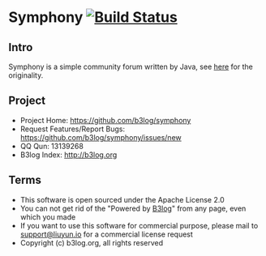 # Symphony [![Build Status](https://img.shields.io/travis/b3log/symphony.svg?style=flat)](https://travis-ci.org/b3log/symphony)

## Intro

Symphony is a simple community forum written by Java, see [here](http://symphony.b3log.org/about) for the originality.

## Project

* Project Home: https://github.com/b3log/symphony
* Request Features/Report Bugs: https://github.com/b3log/symphony/issues/new
* QQ Qun: 13139268
* B3log Index: http://b3log.org

## Terms

* This software is open sourced under the Apache License 2.0
* You can not get rid of the "Powered by [B3log](http://b3log.org)" from any page, even which you made
* If you want to use this software for commercial purpose, please mail to support@liuyun.io for a commercial license request
* Copyright (c) b3log.org, all rights reserved
